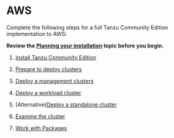 # AWS

Complete the following steps for a full Tanzu Community Edition implementation to AWS:

**Review the [Planning your installation](installation-planning.md) topic before you begin.**

1. [Install Tanzu Community Edition](cli-installation)

1. [Prepare to deploy clusters](aws)

1. [Deploy a management clusters](aws-install-mgmt)

1. [Deploy a workload cluster](workload-clusters)

1. (Alternative)[Deploy a standalone cluster](aws-install-standalone)

1. [Examine the cluster](verify-deployment)

1. [Work with Packages](package-management)
